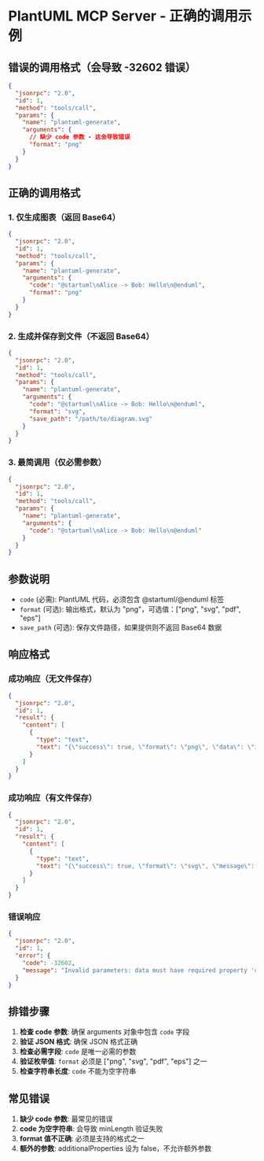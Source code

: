 # PlantUML MCP Server - 正确的调用示例

## 错误的调用格式（会导致 -32602 错误）

```json
{
  "jsonrpc": "2.0",
  "id": 1,
  "method": "tools/call",
  "params": {
    "name": "plantuml-generate",
    "arguments": {
      // 缺少 code 参数 - 这会导致错误
      "format": "png"
    }
  }
}
```

## 正确的调用格式

### 1. 仅生成图表（返回 Base64）

```json
{
  "jsonrpc": "2.0",
  "id": 1,
  "method": "tools/call",
  "params": {
    "name": "plantuml-generate",
    "arguments": {
      "code": "@startuml\nAlice -> Bob: Hello\n@enduml",
      "format": "png"
    }
  }
}
```

### 2. 生成并保存到文件（不返回 Base64）

```json
{
  "jsonrpc": "2.0",
  "id": 1,
  "method": "tools/call",
  "params": {
    "name": "plantuml-generate",
    "arguments": {
      "code": "@startuml\nAlice -> Bob: Hello\n@enduml",
      "format": "svg",
      "save_path": "/path/to/diagram.svg"
    }
  }
}
```

### 3. 最简调用（仅必需参数）

```json
{
  "jsonrpc": "2.0",
  "id": 1,
  "method": "tools/call",
  "params": {
    "name": "plantuml-generate",
    "arguments": {
      "code": "@startuml\nAlice -> Bob: Hello\n@enduml"
    }
  }
}
```

## 参数说明

- `code` (必需): PlantUML 代码，必须包含 @startuml/@enduml 标签
- `format` (可选): 输出格式，默认为 "png"，可选值：["png", "svg", "pdf", "eps"]
- `save_path` (可选): 保存文件路径，如果提供则不返回 Base64 数据

## 响应格式

### 成功响应（无文件保存）

```json
{
  "jsonrpc": "2.0",
  "id": 1,
  "result": {
    "content": [
      {
        "type": "text",
        "text": "{\"success\": true, \"format\": \"png\", \"data\": \"iVBORw0KGgoAAAANSUhEUgAA...\", \"message\": \"Diagram generated successfully in png format\", \"size\": \"1234 bytes\"}"
      }
    ]
  }
}
```

### 成功响应（有文件保存）

```json
{
  "jsonrpc": "2.0",
  "id": 1,
  "result": {
    "content": [
      {
        "type": "text",
        "text": "{\"success\": true, \"format\": \"svg\", \"message\": \"Diagram generated successfully in svg format\", \"size\": \"2048 bytes\", \"note\": \"Base64 data not included because file was saved locally. Use save_path=null if you need both file saving and Base64 response.\", \"file_save\": \"File saved successfully to /path/to/diagram.svg (1532 bytes)\"}"
      }
    ]
  }
}
```

### 错误响应

```json
{
  "jsonrpc": "2.0",
  "id": 1,
  "error": {
    "code": -32602,
    "message": "Invalid parameters: data must have required property 'code'. Please check the required fields and data types in your request."
  }
}
```

## 排错步骤

1. **检查 code 参数**: 确保 arguments 对象中包含 `code` 字段
2. **验证 JSON 格式**: 确保 JSON 格式正确
3. **检查必需字段**: `code` 是唯一必需的参数
4. **验证枚举值**: `format` 必须是 ["png", "svg", "pdf", "eps"] 之一
5. **检查字符串长度**: `code` 不能为空字符串

## 常见错误

1. **缺少 code 参数**: 最常见的错误
2. **code 为空字符串**: 会导致 minLength 验证失败
3. **format 值不正确**: 必须是支持的格式之一
4. **额外的参数**: additionalProperties 设为 false，不允许额外参数
